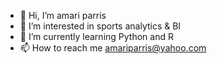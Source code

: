 - 👋 Hi, I’m amari parris
- 👀 I’m interested in sports analytics & BI
- 🌱 I’m currently learning Python and R
- 📫 How to reach me amariparris@yahoo.com

<!---
amariparris/amariparris is a ✨ special ✨ repository because its `README.md` (this file) appears on your GitHub profile.
You can click the Preview link to take a look at your changes.
--->
